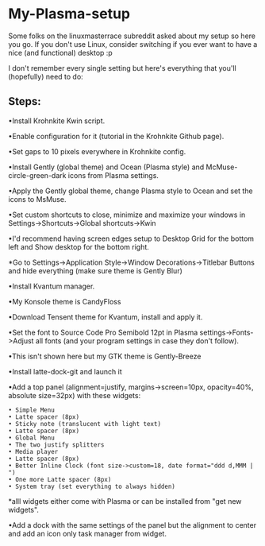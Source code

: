 # My-Plasma-setup
Some folks on the linuxmasterrace subreddit asked about my setup so here you go. If you don't use Linux, consider switching if you ever want to have a nice (and functional) desktop :p

I don't remember every single setting but here's everything that you'll (hopefully) need to do:

Steps:
----------------------------------------------------------------------------------------------------------------------------


•Install Krohnkite Kwin script.


•Enable configuration for it (tutorial in the Krohnkite Github page).


•Set gaps to 10 pixels everywhere in Krohnkite config.


•Install Gently (global theme) and Ocean (Plasma style) and McMuse-circle-green-dark icons from Plasma settings.


•Apply the Gently global theme, change Plasma style to Ocean and set the icons to MsMuse.


•Set custom shortcuts to close, minimize and maximize your windows in Settings->Shortcuts->Global shortcuts->Kwin


•I'd recommend having screen edges setup to Desktop Grid for the bottom left and Show desktop for the bottom right. 


*Go to Settings->Application Style->Window Decorations->Titlebar Buttons and hide everything (make sure theme is Gently Blur)


•Install Kvantum manager.


•My Konsole theme is CandyFloss


•Download Tensent theme for Kvantum, install and apply it.


•Set the font to Source Code Pro Semibold 12pt in Plasma settings->Fonts->Adjust all fonts (and your program settings in case they don't follow).


•This isn't shown here but my GTK theme is Gently-Breeze


•Install latte-dock-git and launch it


•Add a top panel (alignment=justify, margins->screen=10px, opacity=40%, absolute size=32px) with these widgets:

    • Simple Menu
    • Latte spacer (8px)
    • Sticky note (translucent with light text)
    • Latte spacer (8px)
    • Global Menu
    • The two justify splitters
    • Media player
    • Latte spacer (8px)
    • Better Inline Clock (font size->custom=18, date format="ddd d,MMM | ")
    • One more Latte spacer (8px)
    • System tray (set everything to always hidden)
    
*alll widgets either come with Plasma or can be installed from "get new widgets".


•Add a dock with the same settings of the panel but the alignment to center and add an icon only task manager from widget.
